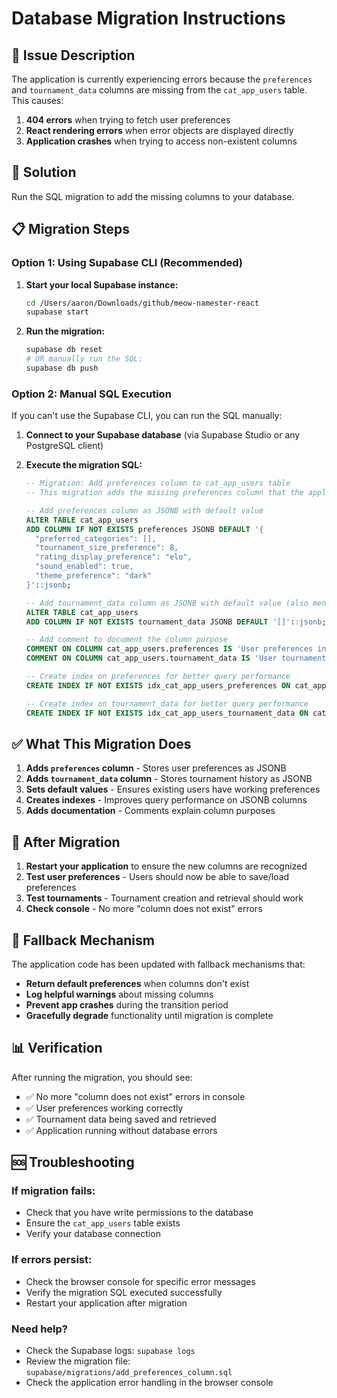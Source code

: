 # Database Migration Instructions

## **🚨 Issue Description**

The application is currently experiencing errors because the `preferences` and `tournament_data` columns are missing from the `cat_app_users` table. This causes:

1. **404 errors** when trying to fetch user preferences
2. **React rendering errors** when error objects are displayed directly
3. **Application crashes** when trying to access non-existent columns

## **🔧 Solution**

Run the SQL migration to add the missing columns to your database.

## **📋 Migration Steps**

### **Option 1: Using Supabase CLI (Recommended)**

1. **Start your local Supabase instance:**

   ```bash
   cd /Users/aaron/Downloads/github/meow-namester-react
   supabase start
   ```

2. **Run the migration:**

   ```bash
   supabase db reset
   # OR manually run the SQL:
   supabase db push
   ```

### **Option 2: Manual SQL Execution**

If you can't use the Supabase CLI, you can run the SQL manually:

1. **Connect to your Supabase database** (via Supabase Studio or any PostgreSQL client)

2. **Execute the migration SQL:**

   ```sql
   -- Migration: Add preferences column to cat_app_users table
   -- This migration adds the missing preferences column that the application expects

   -- Add preferences column as JSONB with default value
   ALTER TABLE cat_app_users
   ADD COLUMN IF NOT EXISTS preferences JSONB DEFAULT '{
     "preferred_categories": [],
     "tournament_size_preference": 8,
     "rating_display_preference": "elo",
     "sound_enabled": true,
     "theme_preference": "dark"
   }'::jsonb;

   -- Add tournament_data column as JSONB with default value (also mentioned in docs)
   ALTER TABLE cat_app_users
   ADD COLUMN IF NOT EXISTS tournament_data JSONB DEFAULT '[]'::jsonb;

   -- Add comment to document the column purpose
   COMMENT ON COLUMN cat_app_users.preferences IS 'User preferences including theme, sound, tournament settings, and categories';
   COMMENT ON COLUMN cat_app_users.tournament_data IS 'User tournament history and data stored as JSONB array';

   -- Create index on preferences for better query performance
   CREATE INDEX IF NOT EXISTS idx_cat_app_users_preferences ON cat_app_users USING GIN (preferences);

   -- Create index on tournament_data for better query performance
   CREATE INDEX IF NOT EXISTS idx_cat_app_users_tournament_data ON cat_app_users USING GIN (tournament_data);
   ```

## **✅ What This Migration Does**

1. **Adds `preferences` column** - Stores user preferences as JSONB
2. **Adds `tournament_data` column** - Stores tournament history as JSONB
3. **Sets default values** - Ensures existing users have working preferences
4. **Creates indexes** - Improves query performance on JSONB columns
5. **Adds documentation** - Comments explain column purposes

## **🔄 After Migration**

1. **Restart your application** to ensure the new columns are recognized
2. **Test user preferences** - Users should now be able to save/load preferences
3. **Test tournaments** - Tournament creation and retrieval should work
4. **Check console** - No more "column does not exist" errors

## **🚀 Fallback Mechanism**

The application code has been updated with fallback mechanisms that:

- **Return default preferences** when columns don't exist
- **Log helpful warnings** about missing columns
- **Prevent app crashes** during the transition period
- **Gracefully degrade** functionality until migration is complete

## **📊 Verification**

After running the migration, you should see:

- ✅ No more "column does not exist" errors in console
- ✅ User preferences working correctly
- ✅ Tournament data being saved and retrieved
- ✅ Application running without database errors

## **🆘 Troubleshooting**

### **If migration fails:**

- Check that you have write permissions to the database
- Ensure the `cat_app_users` table exists
- Verify your database connection

### **If errors persist:**

- Check the browser console for specific error messages
- Verify the migration SQL executed successfully
- Restart your application after migration

### **Need help?**

- Check the Supabase logs: `supabase logs`
- Review the migration file: `supabase/migrations/add_preferences_column.sql`
- Check the application error handling in the browser console
